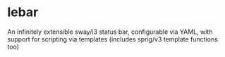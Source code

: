# lebar
 An infinitely extensible sway/i3 status bar, configurable via YAML, with support for scripting via templates (includes sprig/v3 template functions too) 
